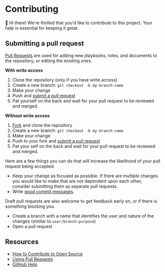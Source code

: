 # Contributing

:wave: Hi there!
We're thrilled that you'd like to contribute to this project. Your help is essential for keeping it great.

## Submitting a pull request

[Pull Requests][pulls] are used for adding new playbooks, roles, and documents to the repository, or editing the existing ones.

**With write access**

1. Clone the repository (only if you have write access)
1. Create a new branch: `git checkout -b my-branch-name`
1. Make your change
1. Push and [submit a pull request][pr]
1. Pat yourself on the back and wait for your pull request to be reviewed and merged.

**Without write access**

1. [Fork][fork] and clone the repository
1. Create a new branch: `git checkout -b my-branch-name`
1. Make your change
1. Push to your fork and [submit a pull request][pr]
1. Pat your self on the back and wait for your pull request to be reviewed and merged.

Here are a few things you can do that will increase the likelihood of your pull request being accepted:

- Keep your change as focused as possible. If there are multiple changes you would like to make that are not dependent upon each other, consider submitting them as separate pull requests.
- Write [good commit messages](http://tbaggery.com/2008/04/19/a-note-about-git-commit-messages.html).

Draft pull requests are also welcome to get feedback early on, or if there is something blocking you.

- Create a branch with a name that identifies the user and nature of the changes (similar to `user/branch-purpose`)
- Open a pull request


## Resources

- [How to Contribute to Open Source](https://opensource.guide/how-to-contribute/)
- [Using Pull Requests](https://help.github.com/articles/about-pull-requests/)
- [GitHub Help](https://help.github.com)

[pulls]: https://github.com/herbsjs/herbs2rest/pulls
[pr]: https://github.com/herbsjs/herbs2rest/compare
[fork]: https://github.com/herbsjs/herbs2rest/fork
